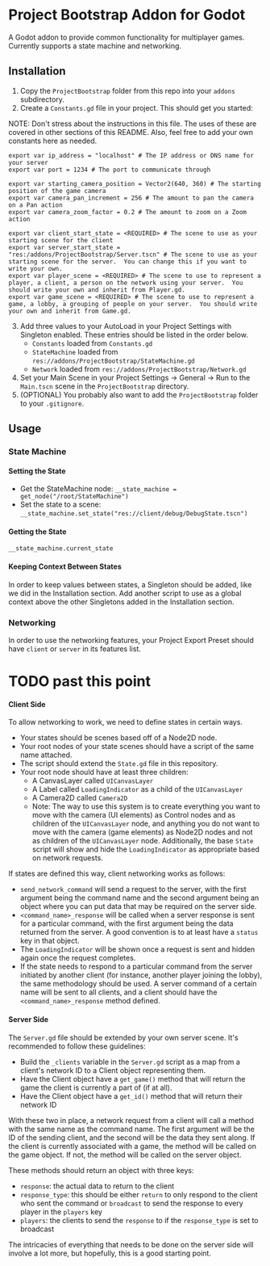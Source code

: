 # Project Bootstrap Addon for Godot

A Godot addon to provide common functionality for multiplayer games.  Currently supports a state machine and networking.

## Installation

1. Copy the `ProjectBootstrap` folder from this repo into your `addons` subdirectory.
2. Create a `Constants.gd` file in your project.  This should get you started:

NOTE: Don't stress about the instructions in this file.  The uses of these are covered in other sections of this README.  Also, feel free to add your own constants here as needed.


```
export var ip_address = "localhost" # The IP address or DNS name for your server
export var port = 1234 # The port to communicate through

export var starting_camera_position = Vector2(640, 360) # The starting position of the game camera
export var camera_pan_increment = 256 # The amount to pan the camera on a Pan action
export var camera_zoom_factor = 0.2 # The amount to zoom on a Zoom action

export var client_start_state = <REQUIRED> # The scene to use as your starting scene for the client
export var server_start_state = "res:/addons/ProjectBootstrap/Server.tscn" # The scene to use as your starting scene for the server.  You can change this if you want to write your own.
export var player_scene = <REQUIRED> # The scene to use to represent a player, a client, a person on the network using your server.  You should write your own and inherit from Player.gd.
export var game_scene = <REQUIRED> # The scene to use to represent a game, a lobby, a grouping of people on your server.  You should write your own and inherit from Game.gd.
```

3. Add three values to your AutoLoad in your Project Settings with Singleton enabled.  These entries should be listed in the order below.
	- `Constants` loaded from `Constants.gd`
	- `StateMachine` loaded from `res://addons/ProjectBootstrap/StateMachine.gd`
	- `Network` loaded from `res://addons/ProjectBootstrap/Network.gd`
4. Set your Main Scene in your Project Settings -> General -> Run to the `Main.tscn` scene in the `ProjectBootstrap` directory.
5. (OPTIONAL) You probably also want to add the `ProjectBootstrap` folder to your `.gitignore`.

## Usage	

### State Machine

#### Setting the State

- Get the StateMachine node: `__state_machine = get_node("/root/StateMachine")`
- Set the state to a scene: `__state_machine.set_state("res://client/debug/DebugState.tscn")`

#### Getting the State

`__state_machine.current_state`

#### Keeping Context Between States

In order to keep values between states, a Singleton should be added, like we did in the Installation section.  Add another script to use as a global context above the other Singletons added in the Installation section.

### Networking

In order to use the networking features, your Project Export Preset should have `client` or `server` in its features list.


# TODO past this point

#### Client Side

To allow networking to work, we need to define states in certain ways.
- Your states should be scenes based off of a Node2D node.
- Your root nodes of your state scenes should have a script of the same name attached.
- The script should extend the `State.gd` file in this repository.
- Your root node should have at least three children:
	- A CanvasLayer called `UICanvasLayer`
	- A Label called `LoadingIndicator` as a child of the `UICanvasLayer`
	- A Camera2D called `Camera2D`
	- Note: The way to use this system is to create everything you want to move with the camera (UI elements) as Control nodes and as children of the `UICanvasLayer` node, and anything you do not want to move with the camera (game elements) as Node2D nodes and not as children of the `UICanvasLayer` node. Additionally, the base `State` script will show and hide the `LoadingIndicator` as appropriate based on network requests.

If states are defined this way, client networking works as follows:
- `send_network_command` will send a request to the server, with the first argument being the command name and the second argument being an object where you can put data that may be required on the server side.
- `<command_name>_response` will be called when a server response is sent for a particular command, with the first argument being the data returned from the server.  A good convention is to at least have a `status` key in that object.
- The `LoadingIndicator` will be shown once a request is sent and hidden again once the request completes.
- If the state needs to respond to a particular command from the server initiated by another client (for instance, another player joining the lobby), the same methodology should be used.  A server command of a certain name will be sent to all clients, and a client should have the `<command_name>_response` method defined.

#### Server Side

The `Server.gd` file should be extended by your own server scene.  It's recommended to follow these guidelines:
- Build the `_clients` variable in the `Server.gd` script as a map from a client's network ID to a Client object representing them.
- Have the Client object have a `get_game()` method that will return the game the client is currently a part of (if at all).
- Have the Client object have a `get_id()` method that will return their network ID

With these two in place, a network request from a client will call a method with the same name as the command name.  The first argument will be the ID of the sending client, and the second will be the data they sent along.  If the client is currently associated with a game, the method will be called on the game object.  If not, the method will be called on the server object.

These methods should return an object with three keys:
- `response`: the actual data to return to the client
- `response_type`: this should be either `return` to only respond to the client who sent the command or `broadcast` to send the response to every player in the `players` key
- `players`: the clients to send the `response` to if the `response_type` is set to broadcast

The intricacies of everything that needs to be done on the server side will involve a lot more, but hopefully, this is a good starting point.